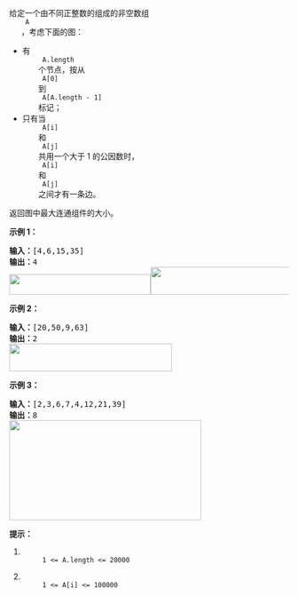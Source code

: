 <html>
 <body>
  <p>
   给定一个由不同正整数的组成的非空数组
   <code>
    A
   </code>
   ，考虑下面的图：
  </p>
  <ul>
   <li>
    有
    <code>
     A.length
    </code>
    个节点，按从
    <code>
     A[0]
    </code>
    到
    <code>
     A[A.length - 1]
    </code>
    标记；
   </li>
   <li>
    只有当
    <code>
     A[i]
    </code>
    和
    <code>
     A[j]
    </code>
    共用一个大于 1 的公因数时，
    <code>
     A[i]
    </code>
    和
    <code>
     A[j]
    </code>
    之间才有一条边。
   </li>
  </ul>
  <p>
   返回图中最大连通组件的大小。
  </p>
  <p>
  </p>
  <ol>
  </ol>
  <p>
   <strong>
    示例 1：
   </strong>
  </p>
  <pre><strong>输入：</strong>[4,6,15,35]
<strong>输出：</strong>4
<img alt="" src="https://assets.leetcode-cn.com/aliyun-lc-uploads/uploads/2018/12/01/ex1.png" style="height: 37px; width: 255px;"/><img alt="" src="https://assets.leetcode-cn.com/aliyun-lc-upload/uploads/2018/12/01/ex1.png" style="height: 50px; width: 257px;"/>
</pre>
  <p>
   <strong>
    示例 2：
   </strong>
  </p>
  <pre><strong>输入：</strong>[20,50,9,63]
<strong>输出：</strong>2
<img alt="" src="https://assets.leetcode-cn.com/aliyun-lc-upload/uploads/2018/12/01/ex2.png" style="height: 50px; width: 293px;"/>
</pre>
  <p>
   <strong>
    示例 3：
   </strong>
  </p>
  <pre><strong>输入：</strong>[2,3,6,7,4,12,21,39]
<strong>输出：</strong>8
<img alt="" src="https://assets.leetcode-cn.com/aliyun-lc-upload/uploads/2018/12/01/ex3.png" style="height: 180px; width: 346px;"/>
</pre>
  <p>
  </p>
  <p>
   <strong>
    提示：
   </strong>
  </p>
  <ol>
   <li>
    <code>
     1 &lt;= A.length &lt;= 20000
    </code>
   </li>
   <li>
    <code>
     1 &lt;= A[i] &lt;= 100000
    </code>
   </li>
  </ol>
 </body>
</html>